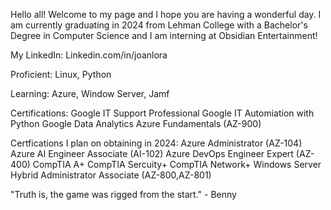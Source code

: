 Hello all! Welcome to my page and I hope you are having a wonderful day. 
I am currently graduating in 2024 from Lehman College with a Bachelor's Degree in Computer Science and I am interning at Obsidian Entertainment! 

My LinkedIn: Linkedin.com/in/joanlora

Proficient: Linux, Python

Learning: Azure, Window Server, Jamf

Certifications: 
Google IT Support Professional 
Google IT Automiation with Python
Google Data Analytics
Azure Fundamentals (AZ-900)

Certfications I plan on obtaining in 2024: 
Azure Administrator (AZ-104)
Azure AI Engineer Associate (AI-102)
Azure DevOps Engineer Expert (AZ-400)
CompTIA A+
CompTIA Sercuity+ 
CompTIA Network+
Windows Server Hybrid Administrator Associate (AZ-800,AZ-801)


"Truth is, the game was rigged from the start." - Benny 
